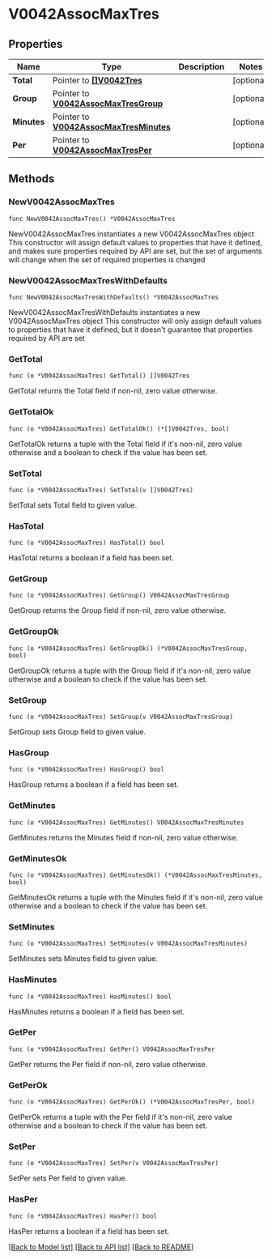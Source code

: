 # V0042AssocMaxTres

## Properties

Name | Type | Description | Notes
------------ | ------------- | ------------- | -------------
**Total** | Pointer to [**[]V0042Tres**](V0042Tres.md) |  | [optional] 
**Group** | Pointer to [**V0042AssocMaxTresGroup**](V0042AssocMaxTresGroup.md) |  | [optional] 
**Minutes** | Pointer to [**V0042AssocMaxTresMinutes**](V0042AssocMaxTresMinutes.md) |  | [optional] 
**Per** | Pointer to [**V0042AssocMaxTresPer**](V0042AssocMaxTresPer.md) |  | [optional] 

## Methods

### NewV0042AssocMaxTres

`func NewV0042AssocMaxTres() *V0042AssocMaxTres`

NewV0042AssocMaxTres instantiates a new V0042AssocMaxTres object
This constructor will assign default values to properties that have it defined,
and makes sure properties required by API are set, but the set of arguments
will change when the set of required properties is changed

### NewV0042AssocMaxTresWithDefaults

`func NewV0042AssocMaxTresWithDefaults() *V0042AssocMaxTres`

NewV0042AssocMaxTresWithDefaults instantiates a new V0042AssocMaxTres object
This constructor will only assign default values to properties that have it defined,
but it doesn't guarantee that properties required by API are set

### GetTotal

`func (o *V0042AssocMaxTres) GetTotal() []V0042Tres`

GetTotal returns the Total field if non-nil, zero value otherwise.

### GetTotalOk

`func (o *V0042AssocMaxTres) GetTotalOk() (*[]V0042Tres, bool)`

GetTotalOk returns a tuple with the Total field if it's non-nil, zero value otherwise
and a boolean to check if the value has been set.

### SetTotal

`func (o *V0042AssocMaxTres) SetTotal(v []V0042Tres)`

SetTotal sets Total field to given value.

### HasTotal

`func (o *V0042AssocMaxTres) HasTotal() bool`

HasTotal returns a boolean if a field has been set.

### GetGroup

`func (o *V0042AssocMaxTres) GetGroup() V0042AssocMaxTresGroup`

GetGroup returns the Group field if non-nil, zero value otherwise.

### GetGroupOk

`func (o *V0042AssocMaxTres) GetGroupOk() (*V0042AssocMaxTresGroup, bool)`

GetGroupOk returns a tuple with the Group field if it's non-nil, zero value otherwise
and a boolean to check if the value has been set.

### SetGroup

`func (o *V0042AssocMaxTres) SetGroup(v V0042AssocMaxTresGroup)`

SetGroup sets Group field to given value.

### HasGroup

`func (o *V0042AssocMaxTres) HasGroup() bool`

HasGroup returns a boolean if a field has been set.

### GetMinutes

`func (o *V0042AssocMaxTres) GetMinutes() V0042AssocMaxTresMinutes`

GetMinutes returns the Minutes field if non-nil, zero value otherwise.

### GetMinutesOk

`func (o *V0042AssocMaxTres) GetMinutesOk() (*V0042AssocMaxTresMinutes, bool)`

GetMinutesOk returns a tuple with the Minutes field if it's non-nil, zero value otherwise
and a boolean to check if the value has been set.

### SetMinutes

`func (o *V0042AssocMaxTres) SetMinutes(v V0042AssocMaxTresMinutes)`

SetMinutes sets Minutes field to given value.

### HasMinutes

`func (o *V0042AssocMaxTres) HasMinutes() bool`

HasMinutes returns a boolean if a field has been set.

### GetPer

`func (o *V0042AssocMaxTres) GetPer() V0042AssocMaxTresPer`

GetPer returns the Per field if non-nil, zero value otherwise.

### GetPerOk

`func (o *V0042AssocMaxTres) GetPerOk() (*V0042AssocMaxTresPer, bool)`

GetPerOk returns a tuple with the Per field if it's non-nil, zero value otherwise
and a boolean to check if the value has been set.

### SetPer

`func (o *V0042AssocMaxTres) SetPer(v V0042AssocMaxTresPer)`

SetPer sets Per field to given value.

### HasPer

`func (o *V0042AssocMaxTres) HasPer() bool`

HasPer returns a boolean if a field has been set.


[[Back to Model list]](../README.md#documentation-for-models) [[Back to API list]](../README.md#documentation-for-api-endpoints) [[Back to README]](../README.md)


